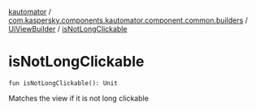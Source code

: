 [kautomator](../../index.md) / [com.kaspersky.components.kautomator.component.common.builders](../index.md) / [UiViewBuilder](index.md) / [isNotLongClickable](./is-not-long-clickable.md)

# isNotLongClickable

`fun isNotLongClickable(): Unit`

Matches the view if it is not long clickable

